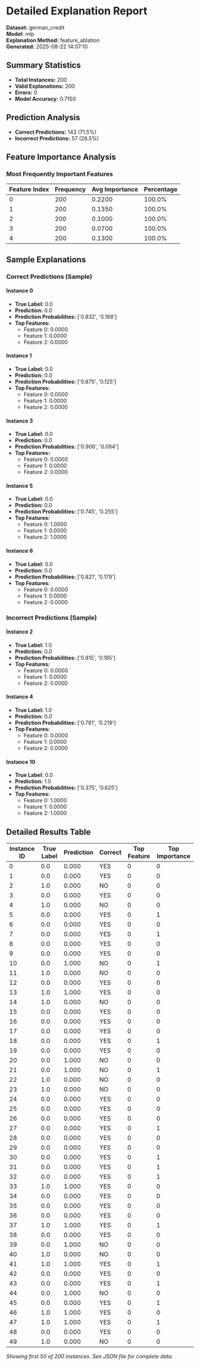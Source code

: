 # Detailed Explanation Report

**Dataset:** german_credit  
**Model:** mlp  
**Explanation Method:** feature_ablation  
**Generated:** 2025-08-22 14:07:10  

## Summary Statistics

- **Total Instances:** 200
- **Valid Explanations:** 200
- **Errors:** 0
- **Model Accuracy:** 0.7150

## Prediction Analysis

- **Correct Predictions:** 143 (71.5%)
- **Incorrect Predictions:** 57 (28.5%)

## Feature Importance Analysis

### Most Frequently Important Features

| Feature Index | Frequency | Avg Importance | Percentage |
|---------------|-----------|----------------|------------|
| 0 | 200 | 0.2200 | 100.0% |
| 1 | 200 | 0.1350 | 100.0% |
| 2 | 200 | 0.1000 | 100.0% |
| 3 | 200 | 0.0700 | 100.0% |
| 4 | 200 | 0.1300 | 100.0% |

## Sample Explanations

### Correct Predictions (Sample)

#### Instance 0

- **True Label:** 0.0
- **Prediction:** 0.0
- **Prediction Probabilities:** ['0.832', '0.168']
- **Top Features:**
  - Feature 0: 0.0000
  - Feature 1: 0.0000
  - Feature 2: 0.0000

#### Instance 1

- **True Label:** 0.0
- **Prediction:** 0.0
- **Prediction Probabilities:** ['0.875', '0.125']
- **Top Features:**
  - Feature 0: 0.0000
  - Feature 1: 0.0000
  - Feature 2: 0.0000

#### Instance 3

- **True Label:** 0.0
- **Prediction:** 0.0
- **Prediction Probabilities:** ['0.906', '0.094']
- **Top Features:**
  - Feature 0: 0.0000
  - Feature 1: 0.0000
  - Feature 2: 0.0000

#### Instance 5

- **True Label:** 0.0
- **Prediction:** 0.0
- **Prediction Probabilities:** ['0.745', '0.255']
- **Top Features:**
  - Feature 0: 1.0000
  - Feature 1: 0.0000
  - Feature 2: 1.0000

#### Instance 6

- **True Label:** 0.0
- **Prediction:** 0.0
- **Prediction Probabilities:** ['0.821', '0.179']
- **Top Features:**
  - Feature 0: 0.0000
  - Feature 1: 0.0000
  - Feature 2: 0.0000

### Incorrect Predictions (Sample)

#### Instance 2

- **True Label:** 1.0
- **Prediction:** 0.0
- **Prediction Probabilities:** ['0.815', '0.185']
- **Top Features:**
  - Feature 0: 0.0000
  - Feature 1: 0.0000
  - Feature 2: 0.0000

#### Instance 4

- **True Label:** 1.0
- **Prediction:** 0.0
- **Prediction Probabilities:** ['0.781', '0.219']
- **Top Features:**
  - Feature 0: 0.0000
  - Feature 1: 0.0000
  - Feature 2: 0.0000

#### Instance 10

- **True Label:** 0.0
- **Prediction:** 1.0
- **Prediction Probabilities:** ['0.375', '0.625']
- **Top Features:**
  - Feature 0: 1.0000
  - Feature 1: 0.0000
  - Feature 2: 1.0000

## Detailed Results Table

| Instance ID | True Label | Prediction | Correct | Top Feature | Top Importance |
|-------------|------------|------------|---------|-------------|----------------|
| 0 | 0.0 | 0.000 | YES | 0 | 0 |
| 1 | 0.0 | 0.000 | YES | 0 | 0 |
| 2 | 1.0 | 0.000 | NO | 0 | 0 |
| 3 | 0.0 | 0.000 | YES | 0 | 0 |
| 4 | 1.0 | 0.000 | NO | 0 | 0 |
| 5 | 0.0 | 0.000 | YES | 0 | 1 |
| 6 | 0.0 | 0.000 | YES | 0 | 0 |
| 7 | 0.0 | 0.000 | YES | 0 | 1 |
| 8 | 0.0 | 0.000 | YES | 0 | 0 |
| 9 | 0.0 | 0.000 | YES | 0 | 0 |
| 10 | 0.0 | 1.000 | NO | 0 | 1 |
| 11 | 1.0 | 0.000 | NO | 0 | 0 |
| 12 | 0.0 | 0.000 | YES | 0 | 0 |
| 13 | 1.0 | 1.000 | YES | 0 | 0 |
| 14 | 1.0 | 0.000 | NO | 0 | 0 |
| 15 | 0.0 | 0.000 | YES | 0 | 0 |
| 16 | 0.0 | 0.000 | YES | 0 | 0 |
| 17 | 0.0 | 0.000 | YES | 0 | 0 |
| 18 | 0.0 | 0.000 | YES | 0 | 1 |
| 19 | 0.0 | 0.000 | YES | 0 | 0 |
| 20 | 0.0 | 1.000 | NO | 0 | 0 |
| 21 | 0.0 | 1.000 | NO | 0 | 1 |
| 22 | 1.0 | 0.000 | NO | 0 | 0 |
| 23 | 1.0 | 0.000 | NO | 0 | 0 |
| 24 | 0.0 | 0.000 | YES | 0 | 0 |
| 25 | 0.0 | 0.000 | YES | 0 | 0 |
| 26 | 0.0 | 0.000 | YES | 0 | 0 |
| 27 | 0.0 | 0.000 | YES | 0 | 1 |
| 28 | 0.0 | 0.000 | YES | 0 | 0 |
| 29 | 0.0 | 0.000 | YES | 0 | 0 |
| 30 | 0.0 | 0.000 | YES | 0 | 1 |
| 31 | 0.0 | 0.000 | YES | 0 | 1 |
| 32 | 0.0 | 0.000 | YES | 0 | 1 |
| 33 | 1.0 | 1.000 | YES | 0 | 0 |
| 34 | 0.0 | 0.000 | YES | 0 | 0 |
| 35 | 0.0 | 0.000 | YES | 0 | 0 |
| 36 | 0.0 | 0.000 | YES | 0 | 0 |
| 37 | 1.0 | 1.000 | YES | 0 | 1 |
| 38 | 0.0 | 0.000 | YES | 0 | 0 |
| 39 | 0.0 | 1.000 | NO | 0 | 0 |
| 40 | 1.0 | 0.000 | NO | 0 | 0 |
| 41 | 1.0 | 1.000 | YES | 0 | 1 |
| 42 | 0.0 | 0.000 | YES | 0 | 0 |
| 43 | 0.0 | 0.000 | YES | 0 | 1 |
| 44 | 0.0 | 1.000 | NO | 0 | 0 |
| 45 | 0.0 | 0.000 | YES | 0 | 1 |
| 46 | 1.0 | 1.000 | YES | 0 | 0 |
| 47 | 1.0 | 1.000 | YES | 0 | 1 |
| 48 | 0.0 | 0.000 | YES | 0 | 0 |
| 49 | 1.0 | 0.000 | NO | 0 | 0 |

*Showing first 50 of 200 instances. See JSON file for complete data.*
